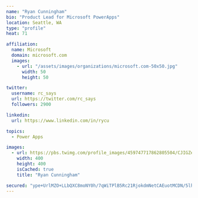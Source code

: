 ```yaml
---
name: "Ryan Cunningham"
bio: "Product Lead for Microsoft PowerApps"
location: Seattle, WA
type: "profile"
heat: 71

affiliation:
  name: Microsoft
  domain: microsoft.com
  images:
    - url: "/assets/images/organizations/microsoft.com-50x50.jpg"
      width: 50
      height: 50

twitter:
  username: rc_says
  url: https://twitter.com/rc_says
  followers: 2900

linkedin:
  url: https://www.linkedin.com/in/rycu

topics:
  - Power Apps

images:
  - url: https://pbs.twimg.com/profile_images/459747717862805504/CJIGZejd_400x400.png
    width: 400
    height: 400
    isCached: true
    title: "Ryan Cunningham"

secured: "ype+UrlMZO+LLbQXC8moNY0h/7qWiTPlB5Rc21RjokdmNetCAEuotMCDN/5lhvWD3Q98F7Bhp3TrNF2vrHCn5Raj1AFFY/YHRVBZVbfs+ETQsEPRFmrNAtEMyFqq6zP6va3zTpLjSFKUqmYTaK/nNmI4PeNqLZ2RMxA+gnj9z5s4etsDeRUB1rPgqimSRy5haCNIJgU74gFQj0G7gKe+HdmPFPsra9sece79n5dN5q00oCD0SvOLhtRmuvlVa3H17uCp8xcO5YfGTKf+3utkgw0JHDFsPi/iSagbkRhBny+mbJ3ijJhZyzGd+AhnSaXu7MTH6M1ZFVgqM6dgvN/FXtdbiWzD5uXKl3AaM07sIju0p0inDgk6W4cjjavnEG5fRD8cpzmNSjyqyBR/cb2sAEkTiu28XEKtK7Yh6BK7IWQ=;SXdiwHRtWlezgm5jgGSNIQ=="
---
```


